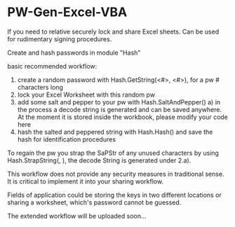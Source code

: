 PW-Gen-Excel-VBA
================

If you need to relative securely lock and share Excel sheets. Can be used for rudimentary signing procedures.

Create and hash passwords in module "Hash"

basic recommended workflow:
  1. create a random password with Hash.GetString(<#>, <#>), for a pw # characters long
  2. lock your Excel Worksheet with this random pw
  3. add some salt and pepper to your pw with Hash.SaltAndPepper(<YourPW>)
      a) in the process a decode string is generated and can be saved anywhere. At the moment it is stored inside the
          workbook, please modify your code here
  4. hash the salted and peppered string with Hash.Hash<X>(<SaPStr>) and save the hash for identification procedures

To regain the pw you strap the SaPStr of any unused characters by using Hash.StrapString(<SaPStr>, <decodeStr>), the decode String is generated under 2.a).

This workflow does not provide any security measures in traditional sense. It is critical to implement it into your sharing workflow.

Fields of application could be storing the keys in two different locations or sharing a worksheet, which's password cannot be guessed.

The extended workflow will be uploaded soon...
